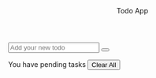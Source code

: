 <!DOCTYPE html>
<html lang="en">
<head>
    <meta charset="UTF-8">
    <meta name="viewport" content="width=device-width, initial-scale=1.0">
    <title>Todo App JavaScript | CodingNepal</title>
    <link rel="stylesheet" href="style.css">
    <link rel="stylesheet" href="https://cdnjs.cloudflare.com/ajax/libs/font-awesome/5.15.3/css/all.min.css"/>
</head>
<body>
  <div class="wrapper">
    <header>Todo App</header>
    <div class="inputField">
      <input type="text" placeholder="Add your new todo">
      <button><i class="fas fa-plus"></i></button>
    </div>
    <ul class="todoList">
    </ul>
    <div class="footer">
      <span>You have <span class="pendingTasks"></span> pending tasks</span>
      <button>Clear All</button>
    </div>
  </div>

  <script src="script.js"></script>

</body>
</html>
